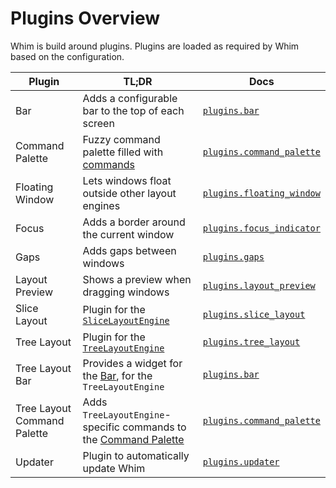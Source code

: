 # Plugins Overview

Whim is build around plugins. Plugins are loaded as required by Whim based on the configuration.

| Plugin                      | TL;DR                                                                                  | Docs                                                        |
| --------------------------- | -------------------------------------------------------------------------------------- | ----------------------------------------------------------- |
| Bar                         | Adds a configurable bar to the top of each screen                                      | [`plugins.bar`](bar.md)                                     |
| Command Palette             | Fuzzy command palette filled with [commands](../core/commands.md)                      | [`plugins.command_palette`](command-palette.md)             |
| Floating Window             | Lets windows float outside other layout engines                                        | [`plugins.floating_window`](floating-window.md)             |
| Focus                       | Adds a border around the current window                                                | [`plugins.focus_indicator`](focus-indicator.md)             |
| Gaps                        | Adds gaps between windows                                                              | [`plugins.gaps`](gaps.md)                                   |
| Layout Preview              | Shows a preview when dragging windows                                                  | [`plugins.layout_preview`](layout-preview.md)               |
| Slice Layout                | Plugin for the [`SliceLayoutEngine`](../core/layout-engines.md#slice)                  | [`plugins.slice_layout`](slice-layout.md)                   |
| Tree Layout                 | Plugin for the [`TreeLayoutEngine`](../core/layout-engines.md#tree)                    | [`plugins.tree_layout`](tree-layout.md)                     |
| Tree Layout Bar             | Provides a widget for the [Bar](bar.md), for the `TreeLayoutEngine`                    | [`plugins.bar`](bar.md#tree-layout-widget)                  |
| Tree Layout Command Palette | Adds `TreeLayoutEngine`-specific commands to the [Command Palette](command-palette.md) | [`plugins.command_palette`](command-palette.md#tree-layout) |
| Updater                     | Plugin to automatically update Whim                                                    | [`plugins.updater`](updater.md)                             |
